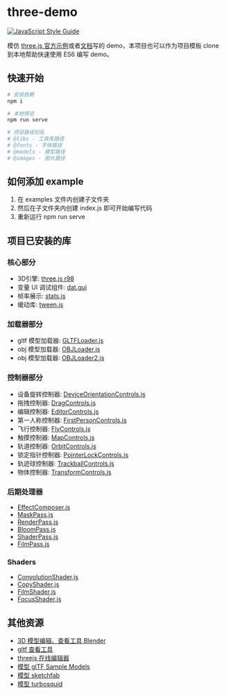 # three-demo
[![JavaScript Style Guide](https://img.shields.io/badge/code_style-standard-brightgreen.svg)](https://standardjs.com)

模仿 [three.js 官方示例](https://threejs.org/examples/)或者[文档](https://threejs.org/docs/index.html#manual/en/introduction/Creating-a-scene)写的 demo，本项目也可以作为项目模板 clone 到本地帮助快速使用 ES6 编写 demo。

## 快速开始
```bash
# 安装依赖
npm i

# 本地预览
npm run serve

# 项目路径别名
# @libs - 工具库路径
# @fonts - 字体路径
# @models - 模型路径
# @images - 图片路径
```

## 如何添加 example
1. 在 examples 文件内创建子文件夹
2. 然后在子文件夹内创建 index.js 即可开始编写代码
3. 重新运行 npm run serve

## 项目已安装的库
### 核心部分
* 3D引擎: [three.js r98](https://threejs.org/)
* 变量 UI 调试组件: [dat.gui](https://github.com/dataarts/dat.gui)
* 帧率展示: [stats.js](https://github.com/mrdoob/stats.js)
* 缓动库: [tween.js](https://github.com/tweenjs/tween.js/blob/master/docs/user_guide.md)

### 加载器部分
* gltf 模型加载器: [GLTFLoader.js](https://github.com/mrdoob/three.js/blob/dev/examples/js/loaders/GLTFLoader.js)
* obj 模型加载器: [OBJLoader.js](https://github.com/mrdoob/three.js/blob/dev/examples/js/loaders/OBJLoader.js)
* obj 模型加载器: [OBJLoader2.js](https://github.com/mrdoob/three.js/blob/dev/examples/js/loaders/OBJLoader2.js)

### 控制器部分
* 设备旋转控制器: [DeviceOrientationControls.js](https://github.com/mrdoob/three.js/blob/dev/examples/js/controls/DeviceOrientationControls.js)
* 拖拽控制器: [DragControls.js](https://github.com/mrdoob/three.js/blob/dev/examples/js/controls/DragControls.js)
* 编辑控制器: [EditorControls.js](https://github.com/mrdoob/three.js/blob/dev/examples/js/controls/EditorControls.js)
* 第一人称控制器: [FirstPersonControls.js](https://github.com/mrdoob/three.js/blob/dev/examples/js/controls/FirstPersonControls.js)
* 飞行控制器: [FlyControls.js](https://github.com/mrdoob/three.js/blob/dev/examples/js/controls/FlyControls.js)
* 触摸控制器: [MapControls.js](https://github.com/mrdoob/three.js/blob/dev/examples/js/controls/MapControls.js)
* 轨道控制器: [OrbitControls.js](https://github.com/mrdoob/three.js/blob/dev/examples/js/controls/OrbitControls.js)
* 锁定指针控制器: [PointerLockControls.js](https://github.com/mrdoob/three.js/blob/dev/examples/js/controls/PointerLockControls.js)
* 轨迹球控制器: [TrackballControls.js](https://github.com/mrdoob/three.js/blob/dev/examples/js/controls/TrackballControls.js)
* 物体控制器: [TransformControls.js](https://github.com/mrdoob/three.js/blob/dev/examples/js/controls/TransformControls.js)

### 后期处理器
* [EffectComposer.js](https://github.com/mrdoob/three.js/blob/master/examples/js/postprocessing/EffectComposer.js)
* [MaskPass.js](https://github.com/mrdoob/three.js/blob/master/examples/js/postprocessing/MaskPass.js)
* [RenderPass.js](https://github.com/mrdoob/three.js/blob/master/examples/js/postprocessing/RenderPass.js)
* [BloomPass.js](https://github.com/mrdoob/three.js/blob/master/examples/js/postprocessing/BloomPass.js)
* [ShaderPass.js](https://github.com/mrdoob/three.js/blob/master/examples/js/postprocessing/ShaderPass.js)
* [FilmPass.js](https://github.com/mrdoob/three.js/blob/master/examples/js/postprocessing/FilmPass.js)

### Shaders
* [ConvolutionShader.js](https://raw.githubusercontent.com/mrdoob/three.js/master/examples/js/shaders/ConvolutionShader.js)
* [CopyShader.js](https://github.com/mrdoob/three.js/blob/master/examples/js/shaders/CopyShader.js)
* [FilmShader.js](https://github.com/mrdoob/three.js/blob/master/examples/js/shaders/FilmShader.js)
* [FocusShader.js](https://github.com/mrdoob/three.js/blob/master/examples/js/shaders/FocusShader.js)

## 其他资源
* [3D 模型编辑、查看工具 Blender](https://www.blender.org/download/)
* [gltf 查看工具](https://github.com/donmccurdy/three-gltf-viewer)
* [threejs 在线编辑器](https://threejs.org/editor/)
* [模型 glTF Sample Models](https://github.com/KhronosGroup/glTF-Sample-Models)
* [模型 sketchfab](https://sketchfab.com/features/download)
* [模型 turbosquid](https://www.turbosquid.com/)
